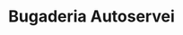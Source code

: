 ---
title: "Bugaderia Autoservei"
url: /lhospitalet-de-llobregat/bugaderia-autoservei/
shop: lavandería
---